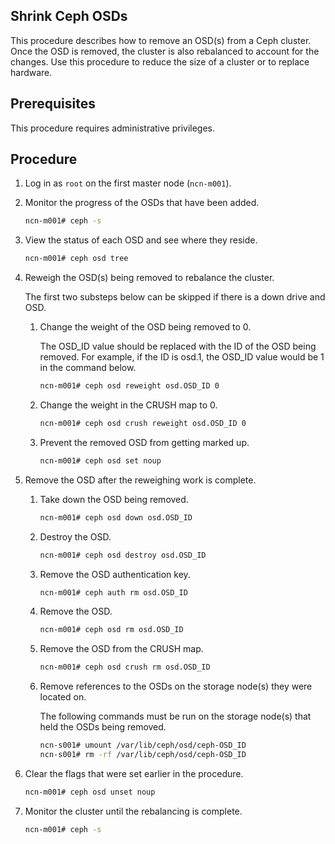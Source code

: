 ## Shrink Ceph OSDs

This procedure describes how to remove an OSD\(s\) from a Ceph cluster. Once the OSD is removed, the cluster is also rebalanced to account for the changes. Use this procedure to reduce the size of a cluster or to replace hardware.

## Prerequisites

This procedure requires administrative privileges.

## Procedure

1. Log in as `root` on the first master node \(`ncn-m001`\).

1. Monitor the progress of the OSDs that have been added.

    ```bash
    ncn-m001# ceph -s
    ```

1. View the status of each OSD and see where they reside.

    ```bash
    ncn-m001# ceph osd tree
    ```

1. Reweigh the OSD\(s\) being removed to rebalance the cluster.

    The first two substeps below can be skipped if there is a down drive and OSD.

    1. Change the weight of the OSD being removed to 0.

        The OSD\_ID value should be replaced with the ID of the OSD being removed. For example, if the ID is osd.1, the OSD\_ID value would be 1 in the command below.

        ```bash
        ncn-m001# ceph osd reweight osd.OSD_ID 0
        ```

    1. Change the weight in the CRUSH map to 0.

        ```bash
        ncn-m001# ceph osd crush reweight osd.OSD_ID 0
        ```

    1. Prevent the removed OSD from getting marked up.

        ```bash
        ncn-m001# ceph osd set noup
        ```

1. Remove the OSD after the reweighing work is complete.

    1. Take down the OSD being removed.

        ```bash
        ncn-m001# ceph osd down osd.OSD_ID
        ```

    1. Destroy the OSD.

        ```bash
        ncn-m001# ceph osd destroy osd.OSD_ID
        ```

    1. Remove the OSD authentication key.

        ```bash
        ncn-m001# ceph auth rm osd.OSD_ID
        ```

    1. Remove the OSD.

        ```bash
        ncn-m001# ceph osd rm osd.OSD_ID
        ```

    1. Remove the OSD from the CRUSH map.

        ```bash
        ncn-m001# ceph osd crush rm osd.OSD_ID
        ```

    1. Remove references to the OSDs on the storage node\(s\) they were located on.

        The following commands must be run on the storage node\(s\) that held the OSDs being removed.

        ```bash
        ncn-s001# umount /var/lib/ceph/osd/ceph-OSD_ID
        ncn-s001# rm -rf /var/lib/ceph/osd/ceph-OSD_ID
        ```

1. Clear the flags that were set earlier in the procedure.

    ```bash
    ncn-m001# ceph osd unset noup
    ```

1. Monitor the cluster until the rebalancing is complete.

    ```bash
    ncn-m001# ceph -s
    ```
